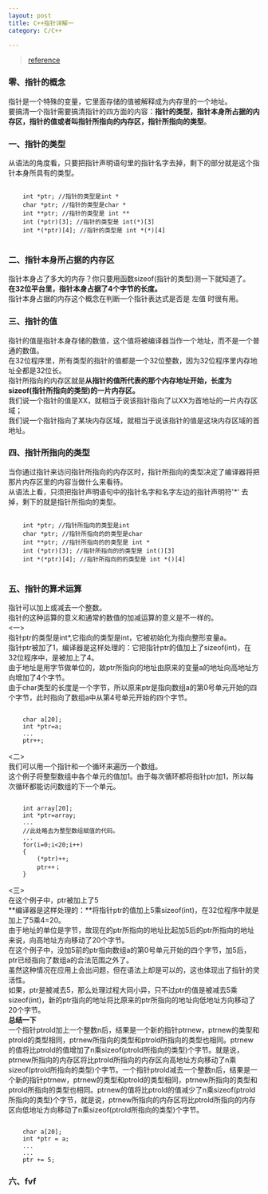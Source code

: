 ```yaml
---
layout: post
title: C++指针详解一
category: C/C++

---
```


> [reference](http://www.cnblogs.com/ggjucheng/archive/2011/12/13/2286391.html)



### 零、指针的概念
指针是一个特殊的变量，它里面存储的值被解释成为内存里的一个地址。<br/>
要搞清一个指针需要搞清指针的四方面的内容：**指针的类型，指针本身所占据的内存区，指针的值或者叫指针所指向的内存区，指针所指向的类型**。 	


### 一、指针的类型
从语法的角度看，只要把指针声明语句里的指针名字去掉，剩下的部分就是这个指针本身所具有的类型。
<pre>
<code>
	int *ptr; //指针的类型是int *  
	char *ptr; //指针的类型是char *  
	int **ptr; //指针的类型是 int **  
	int (*ptr)[3]; //指针的类型是 int(*)[3]  
	int *(*ptr)[4]; //指针的类型是 int *(*)[4]
</code>
</pre>


### 二、指针本身所占据的内存区
指针本身占了多大的内存？你只要用函数sizeof(指针的类型)测一下就知道了。<br/>
**在32位平台里，指针本身占据了4个字节的长度。**<br/>
指针本身占据的内存这个概念在判断一个指针表达式是否是 左值 时很有用。


### 三、指针的值			   	 
指针的值是指针本身存储的数值，这个值将被编译器当作一个地址，而不是一个普通的数值。<br/>
在32位程序里，所有类型的指针的值都是一个32位整数，因为32位程序里内存地址全都是32位长。<br/>
指针所指向的内存区就是**从指针的值所代表的那个内存地址开始，长度为sizeof(指针所指向的类型)的一片内存区。**<br/>
我们说一个指针的值是XX，就相当于说该指针指向了以XX为首地址的一片内存区域；<br/>
我们说一个指针指向了某块内存区域，就相当于说该指针的值是这块内存区域的首地址。


### 四、指针所指向的类型
当你通过指针来访问指针所指向的内存区时，指针所指向的类型决定了编译器将把那片内存区里的内容当做什么来看待。<br/>
从语法上看，只须把指针声明语句中的指针名字和名字左边的指针声明符'*' 去掉，剩下的就是指针所指向的类型。
<pre>
<code>
	int *ptr; //指针所指向的类型是int  
	char *ptr; //指针所指向的的类型是char  
	int **ptr; //指针所指向的的类型是 int *  
	int (*ptr)[3]; //指针所指向的的类型是 int()[3]  
	int *(*ptr)[4]; //指针所指向的的类型是 int *()[4]
</code>
</pre>


### 五、指针的算术运算
指针可以加上或减去一个整数。<br/>
指针的这种运算的意义和通常的数值的加减运算的意义是不一样的。<br/>
<一><br/>
指针ptr的类型是int*,它指向的类型是int，它被初始化为指向整形变量a。<br/>
指针ptr被加了1，编译器是这样处理的：它把指针ptr的值加上了sizeof(int)，在32位程序中，是被加上了4。<br/>
由于地址是用字节做单位的，故ptr所指向的地址由原来的变量a的地址向高地址方向增加了4个字节。<br/>
由于char类型的长度是一个字节，所以原来ptr是指向数组a的第0号单元开始的四个字节，此时指向了数组a中从第4号单元开始的四个字节。
<pre><code>
	char a[20];  
	int *ptr=a;  
	...   
	ptr++;  
</code></pre>

<二><br/>
我们可以用一个指针和一个循环来遍历一个数组。<br/>
这个例子将整型数组中各个单元的值加1。由于每次循环都将指针ptr加1，所以每次循环都能访问数组的下一个单元。
<pre><code>
	int array[20];  
	int *ptr=array;  
	...  
	//此处略去为整型数组赋值的代码。  
	...  
	for(i=0;i<20;i++)  
	{  
		(*ptr)++;  
		ptr++；  
	}   
</code></pre> 

<三><br/>
在这个例子中，ptr被加上了5 <br/>
**编译器是这样处理的：**将指针ptr的值加上5乘sizeof(int)，在32位程序中就是加上了5乘4=20。<br/>
由于地址的单位是字节，故现在的ptr所指向的地址比起加5后的ptr所指向的地址来说，向高地址方向移动了20个字节。<br/>
在这个例子中，没加5前的ptr指向数组a的第0号单元开始的四个字节，加5后，ptr已经指向了数组a的合法范围之外了。<br/>
虽然这种情况在应用上会出问题，但在语法上却是可以的，这也体现出了指针的灵活性。<br/>
如果，ptr是被减去5，那么处理过程大同小异，只不过ptr的值是被减去5乘sizeof(int)，新的ptr指向的地址将比原来的ptr所指向的地址向低地址方向移动了20个字节。<br/>
**总结一下**<br/>
一个指针ptrold加上一个整数n后，结果是一个新的指针ptrnew，ptrnew的类型和ptrold的类型相同，ptrnew所指向的类型和ptrold所指向的类型也相同。ptrnew的值将比ptrold的值增加了n乘sizeof(ptrold所指向的类型)个字节。就是说，ptrnew所指向的内存区将比ptrold所指向的内存区向高地址方向移动了n乘sizeof(ptrold所指向的类型)个字节。一个指针ptrold减去一个整数n后，结果是一个新的指针ptrnew，ptrnew的类型和ptrold的类型相同，ptrnew所指向的类型和ptrold所指向的类型也相同。ptrnew的值将比ptrold的值减少了n乘sizeof(ptrold所指向的类型)个字节，就是说，ptrnew所指向的内存区将比ptrold所指向的内存区向低地址方向移动了n乘sizeof(ptrold所指向的类型)个字节。<br/>
<pre><code>
	char a[20];  
	int *ptr = a;  
	...  
	...  
	ptr += 5; 
</code></pre>


### 六、fvf

